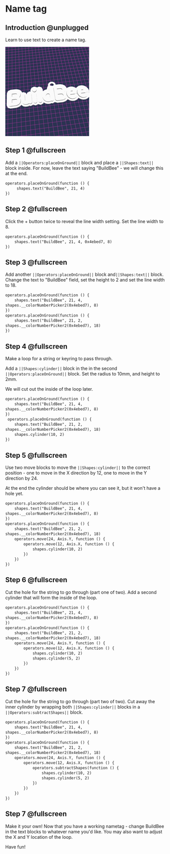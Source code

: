 # Name tag

## Introduction @unplugged

Learn to use text to create a name tag.

![Make a name tag](/docs/static/examples/name-tag/project-image.png)

## Step 1 @fullscreen

Add a ``||Operators:placeOnGround||`` block  and place a ``||Shapes:text||`` block inside.  For now, leave the text saying "BuildBee" - we will change this at the end. 

```blocks
operators.placeOnGround(function () {
     shapes.text("BuildBee", 21, 4)
})

```



## Step 2 @fullscreen

Click the + button twice to reveal the line width setting. Set the line width to 8.
```blocks
operators.placeOnGround(function () {
    shapes.text("BuildBee", 21, 4, 0x4ebed7, 8)
})
```

## Step 3 @fullscreen
Add another ``||Operators:placeOnGround||`` block and``||Shapes:text||`` block. Change the text to "BuildBee" field, set the height to 2 and set the line width to 18.

```blocks
operators.placeOnGround(function () {
    shapes.text("BuildBee", 21, 4, shapes.__colorNumberPicker2(0x4ebed7), 8)
})
operators.placeOnGround(function () {
    shapes.text("BuildBee", 21, 2, shapes.__colorNumberPicker2(0x4ebed7), 18)
})

```

## Step 4 @fullscreen
Make a loop for a string or keyring to pass through. 

Add a ``||Shapes:cylinder||`` block in the in the second ``||Operators:placeOnGround||`` block.   Set the radius to 10mm, and height to 2mm.

We will cut out the inside of the loop later.

```blocks
operators.placeOnGround(function () {
    shapes.text("BuildBee", 21, 4, shapes.__colorNumberPicker2(0x4ebed7), 8)
})
 operators.placeOnGround(function () {
    shapes.text("BuildBee", 21, 2, shapes.__colorNumberPicker2(0x4ebed7), 18)
    shapes.cylinder(10, 2)
})
```

## Step 5 @fullscreen

Use two move blocks to move the  ``||Shapes:cylinder||`` to the correct position - one to move in the X direction by 12, one to move in the Y direction by 24. 

At the end the cylinder should be where you can see it, but it won't have a hole yet.

```blocks
operators.placeOnGround(function () {
    shapes.text("BuildBee", 21, 4, shapes.__colorNumberPicker2(0x4ebed7), 8)
})
operators.placeOnGround(function () {
    shapes.text("BuildBee", 21, 2, shapes.__colorNumberPicker2(0x4ebed7), 18)
    operators.move(24, Axis.Y, function () {
        operators.move(12, Axis.X, function () {
            shapes.cylinder(10, 2)
        })
    }) 
})
```

## Step 6 @fullscreen

Cut the hole for the string to go through (part one of two).  Add a second cylinder that will form the inside of the loop.

```blocks  
operators.placeOnGround(function () {
    shapes.text("BuildBee", 21, 4, shapes.__colorNumberPicker2(0x4ebed7), 8)
})
operators.placeOnGround(function () {
    shapes.text("BuildBee", 21, 2, shapes.__colorNumberPicker2(0x4ebed7), 18)
    operators.move(24, Axis.Y, function () {
        operators.move(12, Axis.X, function () {
            shapes.cylinder(10, 2)
            shapes.cylinder(5, 2)
        })
    }) 
})
```
  
## Step 7 @fullscreen

Cut the hole for the string to go through (part two of two).  Cut away the inner cylinder by wrapping both ``||Shapes:cylinder||`` blocks in a ``||Operators:subtractShapes||`` block. 

```blocks  
operators.placeOnGround(function () {
    shapes.text("BuildBee", 21, 4, shapes.__colorNumberPicker2(0x4ebed7), 8)
})
operators.placeOnGround(function () {
    shapes.text("BuildBee", 21, 2, shapes.__colorNumberPicker2(0x4ebed7), 18)
    operators.move(24, Axis.Y, function () {
        operators.move(12, Axis.X, function () {
            operators.subtractShapes(function () {
                shapes.cylinder(10, 2)
                shapes.cylinder(5, 2)
            })
        })
    }) 
})
```

## Step 7 @fullscreen

Make it your own!  Now that you have a working nametag - change BuildBee in the text blocks to whatever name you'd like.  You may also want to adjust the X and Y location of the loop.

Have fun!
